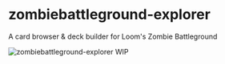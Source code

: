 # zombiebattleground-explorer

A card browser & deck builder for Loom's Zombie Battleground

![zombiebattleground-explorer WIP](https://i.imgur.com/oZojJ5q.jpg)
